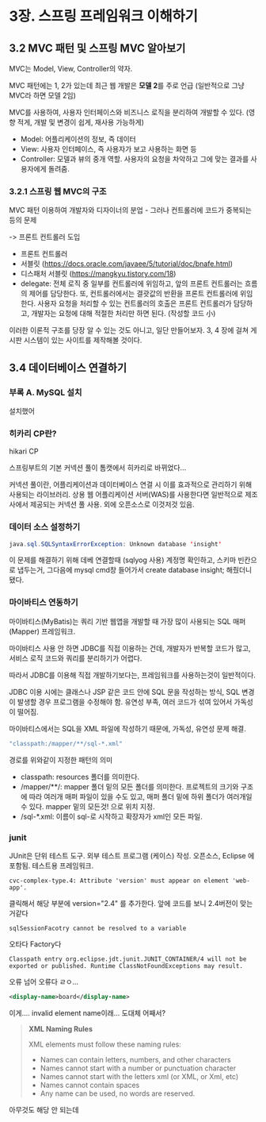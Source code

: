 # 3장. 스프링 프레임워크 이해하기

## 3.2 MVC 패턴 및 스프링 MVC 알아보기

MVC는 Model, View, Controller의 약자.

MVC 패턴에는 1, 2가 있는데 최근 웹 개발은 **모델 2**를 주로 언급 (일반적으로 그냥 MVC라 하면 모델 2임)

MVC를 사용하여, 사용자 인터페이스와 비즈니스 로직을 분리하여 개발할 수 있다. (영향 적게, 개발 및 변경이 쉽게, 재사용 가능하게)

* Model: 어플리케이션의 정보, 즉 데이터
* View: 사용자 인터페이스, 즉 사용자가 보고 사용하는 화면 등
* Controller: 모델과 뷰의 중개 역할. 사용자의 요청을 차악하고 그에 맞는 결과를 사용자에게 돌려줌.

### 3.2.1 스프링 웹 MVC의 구조

MVC 패턴 이용하여 개발자와 디자이너의 분업 - 그러나 컨트롤러에 코드가 중복되는 등의 문제

-> 프론트 컨트롤러 도입

* 프론트 컨트롤러
* 서블릿 (https://docs.oracle.com/javaee/5/tutorial/doc/bnafe.html)
* 디스패처 서블릿 (https://mangkyu.tistory.com/18)
* delegate: 전체 로직 중 일부를 컨트롤러에 위임하고, 앞의 프론트 컨트롤러는 흐름의 제어를 담당한다. 또, 컨트롤러에서는 결괏값의 반환을 프론트 컨트롤러에 위임한다. 사용자 요청을 처리할 수 있는 컨트롤러의 호출은 프론트 컨트롤러가 담당하고, 개발자는 요청에 대해 적절한 처리만 하면 된다. (작성할 코드 小)

이러한 이론적 구조를 당장 알 수 있는 것도 아니고, 일단 만들어보자. 3, 4 장에 걸쳐 게시판 시스템이 있는 사이트를 제작해볼 것이다.

## 3.4 데이터베이스 연결하기

### 부록 A. MySQL 설치

설치했어

### 히카리 CP란?

hikari CP

스프링부트의 기본 커넥션 풀이 톰캣에서 히카리로 바뀌었다...

커넥션 풀이란, 어플리케이션과 데이터베이스 연결 시 이를 효과적으로 관리하기 위해 사용되는 라이브러리. 상용 웹 어플리케이션 서버(WAS)를 사용한다면 일반적으로 제조사에서 제공되는 커넥션 풀 사용. 외에 오픈소스로 이것저것 있음.

### 데이터 소스 설정하기

```java
java.sql.SQLSyntaxErrorException: Unknown database 'insight'
```

이 문제를 해결하기 위해 데베 연결할때 (sqlyog 사용) 계정명 확인하고, 스키마 빈칸으로 냅두는거, 그다음에 mysql cmd창 들어가서 create database insight; 해줬더니 됐다.

### 마이바티스 연동하기

마이바티스(MyBatis)는 쿼리 기반 웹앱을 개발할 때 가장 많이 사용되는 SQL 매퍼(Mapper) 프레임워크.

마이바티스 사용 안 하면 JDBC를 직접 이용하는 건데, 개발자가 반복할 코드가 많고, 서비스 로직 코드와 쿼리를 분리하기가 어렵다.

따라서 JDBC를 이용해 직접 개발하기보다는, 프레임워크를 사용하는것이 일반적이다.

JDBC 이용 시에는 클래스나 JSP 같은 코드 안에 SQL 문을 작성하는 방식, SQL 변경이 발생할 경우 프로그램을 수정해야 함. 유연성 부족, 여러 코드가 섞여 있어서 가독성이 떨어짐.

마이바티스에서는 SQL을 XML 파일에 작성하기 때문에, 가독성, 유연성 문제 해결.

```java
"classpath:/mapper/**/sql-*.xml"
```

경로를 위와같이 지정한 패턴의 의미

* classpath: resources 폴더를 의미한다.
* /mapper/**/: mapper 폴더 밑의 모든 폴더를 의미한다. 프로젝트의 크기와 구조에 따라 여러개 매퍼 파일이 있을 수도 있고, 매퍼 폴더 밑에 하위 폴더가 여러개일 수 있다. mapper 밑의 모든것! 으로 위치 지정.
* /sql-*.xml: 이름이 sql-로 시작하고 확장자가 xml인 모든 파일.

### junit

JUnit은 단위 테스트 도구. 외부 테스트 프로그램 (케이스) 작성. 오픈소스, Eclipse 에 포함됨. 테스트용 프레임워크.

```
cvc-complex-type.4: Attribute 'version' must appear on element 'web-app'.
```

클릭해서 해당 부분에 version="2.4" 를 추가한다. 앞에 코드를 보니 2.4버전이 맞는거같다

```	
sqlSessionFacotry cannot be resolved to a variable
```

오타다 Factory다

```
Classpath entry org.eclipse.jdt.junit.JUNIT_CONTAINER/4 will not be exported or published. Runtime ClassNotFoundExceptions may result.
```

오류 넘어 오류다 ㄹㅇ... 

```xml
<display-name>board</display-name>
```

이게.... invalid element name이래... 도대체 어째서?

> **XML Naming Rules**
>
> XML elements must follow these naming rules:
>
> - Names can contain letters, numbers, and other characters
> - Names cannot start with a number or punctuation character
> - Names cannot start with the letters xml (or XML, or Xml, etc)
> - Names cannot contain spaces
> - Any name can be used, no words are reserved.

아무것도 해당 안 되는데 
